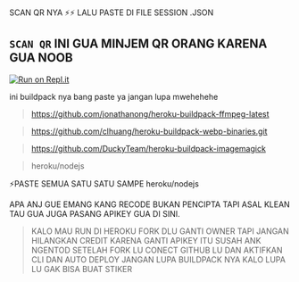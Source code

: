 SCAN QR NYA ⚡⚡ LALU PASTE DI FILE SESSION .JSON
## `SCAN QR` INI GUA MINJEM QR ORANG KARENA GUA NOOB

[![Run on Repl.it](https://repl.it/badge/github/quiec/whatsAlfa)](https://replit.com/@AjmalAchu123/Wizard-Ser-Qr-test)

ini buildpack nya bang paste ya jangan lupa mwehehehe


>   https://github.com/jonathanong/heroku-buildpack-ffmpeg-latest

>   https://github.com/clhuang/heroku-buildpack-webp-binaries.git

>   https://github.com/DuckyTeam/heroku-buildpack-imagemagick

>   heroku/nodejs

⚡PASTE SEMUA SATU SATU SAMPE heroku/nodejs



APA ANJ GUE EMANG KANG RECODE BUKAN PENCIPTA TAPI ASAL KLEAN TAU GUA JUGA PASANG APIKEY GUA DI SINI.
>KALO MAU RUN DI HEROKU FORK DLU GANTI OWNER TAPI JANGAN HILANGKAN CREDIT KARENA GANTI APIKEY ITU SUSAH ANK NGENTOD
>SETELAH FORK LU CONECT GITHUB LU DAN AKTIFKAN CLI DAN AUTO DEPLOY JANGAN LUPA BUILDPACK NYA KALO LUPA LU GAK BISA BUAT STIKER

